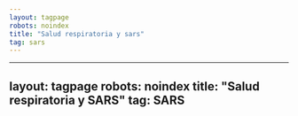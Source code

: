```yaml
---
layout: tagpage
robots: noindex
title: "Salud respiratoria y sars"
tag: sars
---
```

---
layout: tagpage
robots: noindex
title: "Salud respiratoria y SARS"
tag: SARS
---
